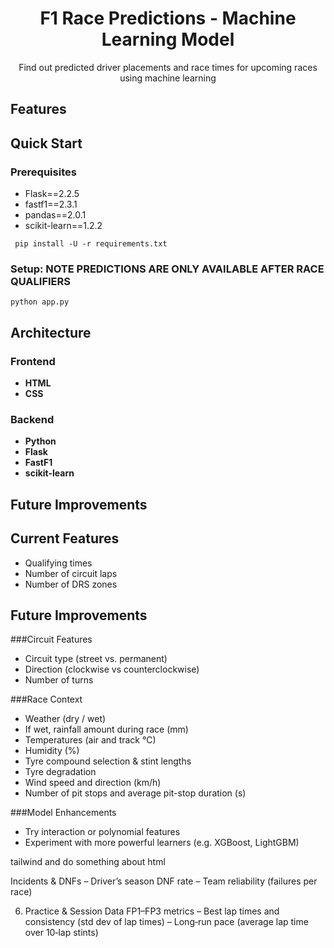 <h1 align="center">
    F1 Race Predictions - Machine Learning Model
</h1>
<p align="center">
   Find out predicted driver placements and race times for upcoming races using machine learning
</p>

## Features



## Quick Start
### Prerequisites
- Flask==2.2.5
- fastf1==2.3.1
- pandas==2.0.1
- scikit-learn==1.2.2

``` pip install -U -r requirements.txt```

### Setup: NOTE PREDICTIONS ARE ONLY AVAILABLE AFTER RACE QUALIFIERS
```mkdir f1_cache
python app.py
```

## Architecture

### Frontend
- **HTML**
- **CSS**

### Backend
- **Python**
- **Flask**
- **FastF1**
- **scikit-learn**

## Future Improvements

## Current Features
- Qualifying times
- Number of circuit laps
- Number of DRS zones

## Future Improvements

###Circuit Features
  - Circuit type (street vs. permanent)
  - Direction (clockwise vs counterclockwise)
  - Number of turns

###Race Context
  - Weather (dry / wet)
  - If wet, rainfall amount during race (mm)
  - Temperatures (air and track °C)
  - Humidity (%)
  - Tyre compound selection & stint lengths
  - Tyre degradation
  - Wind speed and direction (km/h)
  - Number of pit stops and average pit-stop duration (s)

###Model Enhancements 
  - Try interaction or polynomial features  
  - Experiment with more powerful learners (e.g. XGBoost, LightGBM)

  tailwind and do something about html

Incidents & DNFs
– Driver’s season DNF rate
– Team reliability (failures per race)

6. Practice & Session Data
FP1–FP3 metrics
– Best lap times and consistency (std dev of lap times)
– Long‑run pace (average lap time over 10‑lap stints)
